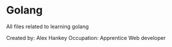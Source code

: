 # Golang
All files related to learning golang

Created by: Alex Hankey
Occupation: Apprentice Web developer 
